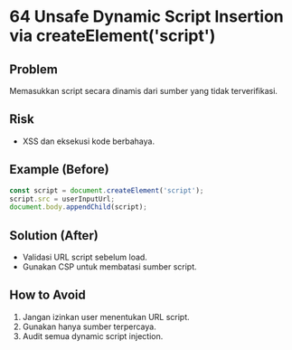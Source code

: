 # 64 Unsafe Dynamic Script Insertion via createElement('script')

## Problem
Memasukkan script secara dinamis dari sumber yang tidak terverifikasi.

## Risk
- XSS dan eksekusi kode berbahaya.

## Example (Before)
```javascript
const script = document.createElement('script');
script.src = userInputUrl;
document.body.appendChild(script);
```

## Solution (After)
- Validasi URL script sebelum load.
- Gunakan CSP untuk membatasi sumber script.

## How to Avoid
1. Jangan izinkan user menentukan URL script.
2. Gunakan hanya sumber terpercaya.
3. Audit semua dynamic script injection.
